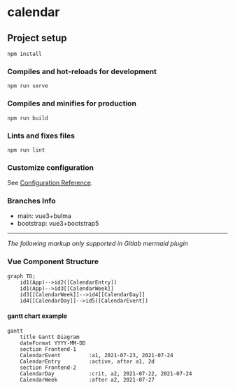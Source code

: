 # calendar

## Project setup

```script
npm install
```

### Compiles and hot-reloads for development

```script
npm run serve
```

### Compiles and minifies for production

```script
npm run build
```

### Lints and fixes files

```script
npm run lint
```

### Customize configuration
See [Configuration Reference](https://cli.vuejs.org/config/).

### Branches Info
* main: vue3+bulma
* bootstrap: vue3+bootstrap5



************************************************************

_The following markup only supported in Gitlab mermaid plugin_
### Vue Component Structure

```mermaid
graph TD;
    id1(App)-->id2([CalendarEntry])
    id1(App)-->id3[[CalendarWeek]]
    id3[[CalendarWeek]]-->id4[[CalendarDay]]
    id4[[CalendarDay]]-->id5([CalendarEvent])
```

#### gantt chart example

```mermaid
gantt
    title Gantt Diagram
    dateFormat YYYY-MM-DD
    section Frontend-1
    CalendarEvent         :a1, 2021-07-23, 2021-07-24
    CalendarEntry         :active, after a1, 2d
    section Frontend-2
    CalendarDay           :crit, a2, 2021-07-22, 2021-07-24
    CalendarWeek          :after a2, 2021-07-27
```
